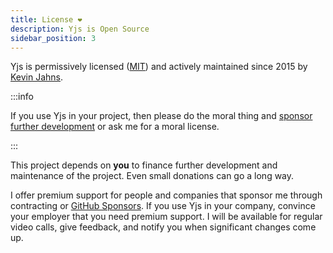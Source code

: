 ```yaml
---
title: License ❤️
description: Yjs is Open Source
sidebar_position: 3
---
```


Yjs is permissively licensed
\([MIT](https://github.com/yjs/yjs/blob/main/LICENSE)\) and actively maintained
since 2015 by [Kevin Jahns](https://github.com/dmonad).

:::info

If you use Yjs in your project, then please do the moral thing and [sponsor
further development](https://github.com/sponsors/dmonad) or ask me for a moral
license.

:::

This project depends on **you** to finance further development and maintenance
of the project. Even small donations can go a long way. 

I offer premium support for people and companies that sponsor me through
contracting or [GitHub Sponsors](https://github.com/sponsors/dmonad). If you use
Yjs in your company, convince your employer that you need premium support. I
will be available for regular video calls,  give feedback, and notify you when
significant changes come up.

[](https://github.com/sponsors/dmonad)

